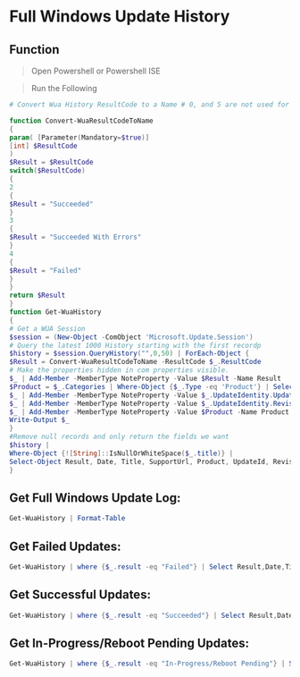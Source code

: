 # Full Windows Update History

## Function
>Open Powershell or Powershell ISE

>Run the Following
```Powershell
# Convert Wua History ResultCode to a Name # 0, and 5 are not used for history # See https://msdn.microsoft.com/en-us/library/windows/desktop/aa387095(v=vs.85).aspx

function Convert-WuaResultCodeToName
{
param( [Parameter(Mandatory=$true)]
[int] $ResultCode
)
$Result = $ResultCode
switch($ResultCode)
{
2
{
$Result = "Succeeded"
}
3
{
$Result = "Succeeded With Errors"
}
4
{
$Result = "Failed"
}
}
return $Result
}
function Get-WuaHistory
{
# Get a WUA Session
$session = (New-Object -ComObject 'Microsoft.Update.Session')
# Query the latest 1000 History starting with the first recordp
$history = $session.QueryHistory("",0,50) | ForEach-Object {
$Result = Convert-WuaResultCodeToName -ResultCode $_.ResultCode
# Make the properties hidden in com properties visible.
$_ | Add-Member -MemberType NoteProperty -Value $Result -Name Result
$Product = $_.Categories | Where-Object {$_.Type -eq 'Product'} | Select-Object -First 1 -ExpandProperty Name
$_ | Add-Member -MemberType NoteProperty -Value $_.UpdateIdentity.UpdateId -Name UpdateId
$_ | Add-Member -MemberType NoteProperty -Value $_.UpdateIdentity.RevisionNumber -Name RevisionNumber
$_ | Add-Member -MemberType NoteProperty -Value $Product -Name Product -PassThru
Write-Output $_
}
#Remove null records and only return the fields we want
$history |
Where-Object {![String]::IsNullOrWhiteSpace($_.title)} |
Select-Object Result, Date, Title, SupportUrl, Product, UpdateId, RevisionNumber
}
```
## Get Full Windows Update Log:
```Powershell
Get-WuaHistory | Format-Table
```

## Get Failed Updates:
```Powershell
Get-WuaHistory | where {$_.result -eq "Failed"} | Select Result,Date,Title | Format-Table
```

## Get Successful Updates:
```Powershell
Get-WuaHistory | where {$_.result -eq "Succeeded"} | Select Result,Date,Title | Format-Table
```

## Get In-Progress/Reboot Pending Updates:
```Powershell
Get-WuaHistory | where {$_.result -eq "In-Progress/Reboot Pending"} | Select Result,Date,Title | Format-Table
```
